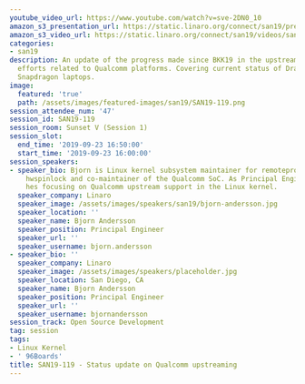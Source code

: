 ```yaml
---
youtube_video_url: https://www.youtube.com/watch?v=sve-2DN0_10
amazon_s3_presentation_url: https://static.linaro.org/connect/san19/presentations/san19-119.pdf
amazon_s3_video_url: https://static.linaro.org/connect/san19/videos/san19-119.mp4
categories:
- san19
description: An update of the progress made since BKK19 in the upstreaming and ongoing
  efforts related to Qualcomm platforms. Covering current status of Dragonboards and
  Snapdragon laptops.
image:
  featured: 'true'
  path: /assets/images/featured-images/san19/SAN19-119.png
session_attendee_num: '47'
session_id: SAN19-119
session_room: Sunset V (Session 1)
session_slot:
  end_time: '2019-09-23 16:50:00'
  start_time: '2019-09-23 16:00:00'
session_speakers:
- speaker_bio: Bjorn is Linux kernel subsystem maintainer for remoteproc, rpmsg and
    hwspinlock and co-maintainer of the Qualcomm SoC. As Principal Engineer at Linaro
    hes focusing on Qualcomm upstream support in the Linux kernel.
  speaker_company: Linaro
  speaker_image: /assets/images/speakers/san19/bjorn-andersson.jpg
  speaker_location: ''
  speaker_name: Bjorn Andersson
  speaker_position: Principal Engineer
  speaker_url: ''
  speaker_username: bjorn.andersson
- speaker_bio: ''
  speaker_company: Linaro
  speaker_image: /assets/images/speakers/placeholder.jpg
  speaker_location: San Diego, CA
  speaker_name: Bjorn Andersson
  speaker_position: Principal Engineer
  speaker_url: ''
  speaker_username: bjornandersson
session_track: Open Source Development
tag: session
tags:
- Linux Kernel
- ' 96Boards'
title: SAN19-119 - Status update on Qualcomm upstreaming
---
```

